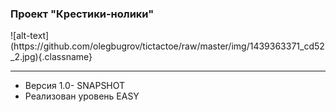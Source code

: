 ### Проект "Крестики-нолики"
<div width: 30px>![alt-text](https://github.com/olegbugrov/tictactoe/raw/master/img/1439363371_cd52_2.jpg){.classname}</div>
<hr>
<ul>
<li>Версия 1.0- SNAPSHOT</li>
<li>Реализован уровень EASY</li></ul>
